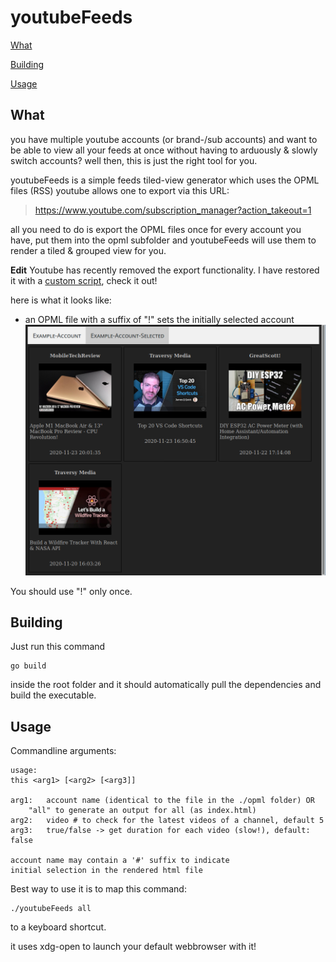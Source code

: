 # youtubeFeeds

[What](#what)

[Building](#building)

[Usage](#usage)

<a name="what"/>

## What

you have multiple youtube accounts (or brand-/sub accounts) and want to be able to view all your feeds at once without having to arduously & slowly switch accounts?
well then, this is just the right tool for you.

youtubeFeeds is a simple feeds tiled-view generator which uses the OPML files (RSS) youtube allows one to export via this URL:

> https://www.youtube.com/subscription_manager?action_takeout=1

all you need to do is export the OPML files once for every account you have, put them into the opml subfolder and youtubeFeeds will use them to render a tiled & grouped view for you.

**Edit** Youtube has recently removed the export functionality. I have restored it with a [custom script](https://github.com/m-rei/youtube-opml-exporter-script), check it out!

here is what it looks like:

- an OPML file with a suffix of "!" sets the initially selected account
![1](screenshots/1.png)

You should use "!" only once.

## Building

Just run this command

	go build

inside the root folder and it should automatically pull the dependencies and build the executable.

## Usage

Commandline arguments:

	usage:
	this <arg1> [<arg2> [<arg3]]

	arg1:	account name (identical to the file in the ./opml folder) OR
		"all" to generate an output for all (as index.html)
	arg2:	video # to check for the latest videos of a channel, default 5
	arg3:	true/false -> get duration for each video (slow!), default: false

	account name may contain a '#' suffix to indicate
	initial selection in the rendered html file
  
Best way to use it is to map this command:

	./youtubeFeeds all

to a keyboard shortcut.

it uses xdg-open to launch your default webbrowser with it!
